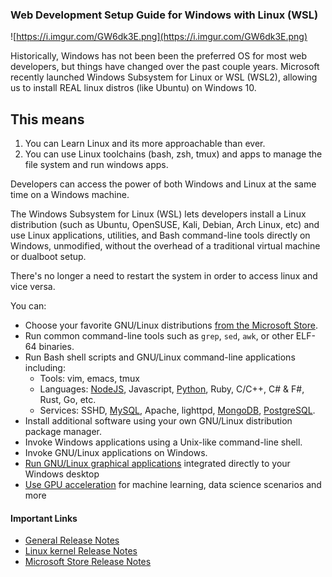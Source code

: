 ### Web Development Setup Guide for Windows with Linux (WSL)

![https://i.imgur.com/GW6dk3E.png](https://i.imgur.com/GW6dk3E.png)

Historically, Windows has not been been the preferred OS for most web developers, but things have changed over the past couple years. Microsoft recently launched Windows Subsystem for Linux or WSL (WSL2), allowing us to install REAL linux distros (like Ubuntu) on Windows 10. 

## This means

1. You can Learn Linux and its more approachable than ever.
2. You can use Linux toolchains (bash, zsh, tmux) and apps to manage the file system and run windows apps.

Developers can access the power of both Windows and Linux at the same time on a Windows machine. 

The Windows Subsystem for Linux (WSL) lets developers install a Linux distribution (such as Ubuntu, OpenSUSE, Kali, Debian, Arch Linux, etc) and use Linux applications, utilities, and Bash command-line tools directly on Windows, unmodified, without the overhead of a traditional virtual machine or dualboot setup.

There's no longer a need to restart the system in order to access linux and vice versa.

You can:

- Choose your favorite GNU/Linux distributions [from the Microsoft Store](https://aka.ms/wslstore).
- Run common command-line tools such as `grep`, `sed`, `awk`, or other ELF-64 binaries.
- Run Bash shell scripts and GNU/Linux command-line applications including:
  - Tools: vim, emacs, tmux
  - Languages: [NodeJS](https://learn.microsoft.com/en-us/windows/nodejs/setup-on-wsl2), Javascript, [Python](https://learn.microsoft.com/en-us/windows/python/web-frameworks), Ruby, C/C++, C# & F#, Rust, Go, etc.
  - Services: SSHD, [MySQL](https://learn.microsoft.com/en-us/windows/wsl/tutorials/wsl-database), Apache, lighttpd, [MongoDB](https://learn.microsoft.com/en-us/windows/wsl/tutorials/wsl-database), [PostgreSQL](https://learn.microsoft.com/en-us/windows/wsl/tutorials/wsl-database).
- Install additional software using your own GNU/Linux distribution package manager.
- Invoke Windows applications using a Unix-like command-line shell.
- Invoke GNU/Linux applications on Windows.
- [Run GNU/Linux graphical applications](https://learn.microsoft.com/en-us/windows/wsl/tutorials/gui-apps) integrated directly to your Windows desktop
- [Use GPU acceleration](https://learn.microsoft.com/en-us/windows/wsl/tutorials/gpu-compute) for machine learning, data science scenarios and more

#### Important Links

- [General Release Notes](https://learn.microsoft.com/en-us/windows/wsl/release-notes)
- [Linux kernel Release Notes](https://learn.microsoft.com/en-us/windows/wsl/kernel-release-notes)
- [Microsoft Store Release Notes](https://learn.microsoft.com/en-us/windows/wsl/store-release-notes)